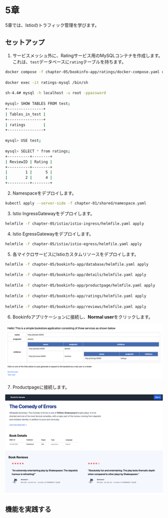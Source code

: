 # 5章

5章では、Istioのトラフィック管理を学びます。

## セットアップ

1. サービスメッシュ外に、Ratingサービス用のMySQLコンテナを作成します。これは、`test`データベースに`rating`テーブルを持ちます。

```bash
docker compose -f chapter-05/bookinfo-app/ratings/docker-compose.yaml up -d

docker exec -it ratings-mysql /bin/sh

sh-4.4# mysql -h localhost -u root -ppassword

mysql> SHOW TABLES FROM test;
+----------------+
| Tables_in_test |
+----------------+
| ratings        |
+----------------+

mysql> USE test;

mysql> SELECT * from ratings;
+----------+--------+
| ReviewID | Rating |
+----------+--------+
|        1 |      5 |
|        2 |      4 |
+----------+--------+
```

2. Namespaceをデプロイします。

```bash
kubectl apply --server-side -f chapter-01/shared/namespace.yaml
```

3. Istio IngressGatewayをデプロイします。

```bash
helmfile -f chapter-05/istio/istio-ingress/helmfile.yaml apply
```

4. Istio EgressGatewayをデプロイします。

```bash
helmfile -f chapter-05/istio/istio-egress/helmfile.yaml apply
```

5. 各マイクロサービスにIstioカスタムリソースをデプロイします。

```bash
helmfile -f chapter-05/bookinfo-app/database/helmfile.yaml apply

helmfile -f chapter-05/bookinfo-app/details/helmfile.yaml apply

helmfile -f chapter-05/bookinfo-app/productpage/helmfile.yaml apply

helmfile -f chapter-05/bookinfo-app/ratings/helmfile.yaml apply

helmfile -f chapter-05/bookinfo-app/reviews/helmfile.yaml apply
```

6. Bookinfoアプリケーションに接続し、**Normal user**をクリックします。

![bookinfo](../images/bookinfo.png)

7. Productpageに接続します。

![bookinfo_productpage](../images/bookinfo_productpage.png)

## 機能を実践する
